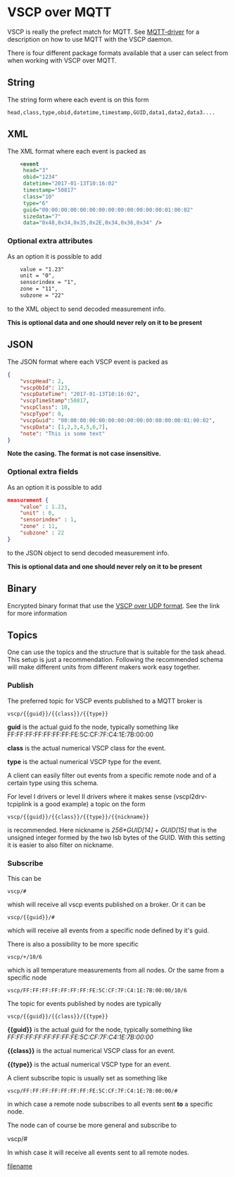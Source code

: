 # VSCP over MQTT

VSCP is really the prefect match for MQTT. See [MQTT-driver](https://github.com/grodansparadis/vscpl2drv-mqtt) for a description on how to use MQTT with the VSCP daemon. 

There is four different package formats available that a user can select from when working with VSCP over MQTT. 

## String

The string form where each event is on this form

    head,class,type,obid,datetime,timestamp,GUID,data1,data2,data3....

## XML

The XML format where each event is packed as

```xml
    <event
     head="3"
     obid="1234"
     datetime="2017-01-13T10:16:02"
     timestamp="50817"
     class="10"
     type="6"
     guid="00:00:00:00:00:00:00:00:00:00:00:00:00:01:00:02"
     sizedata="7"
     data="0x48,0x34,0x35,0x2E,0x34,0x36,0x34" />
```

### Optional extra attributes

As an option it is possible to add

```xml
    value = "1.23"
    unit = "0",
    sensorindex = "1",
    zone = "11",
    subzone = "22"
```

to the XML object to send decoded measurement info. 

**This is optional data and one should never rely on it to be present**

## JSON

The JSON format where each VSCP event is packed as

```json
{
    "vscpHead": 2,
    "vscpObId": 123,
    "vscpDateTime": "2017-01-13T10:16:02",
    "vscpTimeStamp":50817,
    "vscpClass": 10,
    "vscpType": 8,
    "vscpGuid": "00:00:00:00:00:00:00:00:00:00:00:00:00:01:00:02",
    "vscpData": [1,2,3,4,5,6,7],
    "note": "This is some text"
}
```
__Note the casing. The format is **not** case insensitive.__

### Optional extra fields

As an option it is possible to add

```json
measurement {
    "value" : 1.23,
    "unit" : 0,
    "sensorindex" : 1,
    "zone" : 11,
    "subzone" : 22
}
```

to the JSON object to send decoded measurement info. 

**This is optional data and one should never rely on it to be present**

## Binary
Encrypted binary format that use the [VSCP over UDP format](./vscp_over_udp.md). See the link for more information


## Topics

One can use the topics and the structure that is suitable for the task ahead. This setup is just a recommendation. Following the recommended schema will make different units from different makers work easy together. 

### Publish

The preferred topic for VSCP events published to a MQTT broker is

    vscp/{{guid}}/{{class}}/{{type}}

**guid** is the actual guid fo the node, typically something like FF:FF:FF:FF:FF:FF:FF:FE:5C:CF:7F:C4:1E:7B:00:00

**class** is the actual numerical VSCP class for the event.

**type** is the actual numerical VSCP type for the event.

A client can easily filter out events from a specific remote node and of a certain type using this schema.

For level I drivers or level II drivers where it makes sense (vscpl2drv-tcpiplink is a good example) a topic on the form

    vscp/{{guid}}/{{class}}/{{type}}/{{nickname}}

is recommended. Here nickname is _256*GUID[14] + GUID[15]_ that is the unsigned integer formed by the two lsb bytes of the GUID. With this setting it is easier to also filter on nickname.

### Subscribe

This can be

```
vscp/#
```

whish will receive all vscp events published on a broker. Or it can be

```
vscp/{{guid}}/#
```

which will receive all events from a specific node defined by it's guid.

There is also a possibility to be more specific

```
vscp/+/10/6
```

which is all temperature measurements from all nodes. Or the same from a specific node

```
vscp/FF:FF:FF:FF:FF:FF:FF:FE:5C:CF:7F:C4:1E:7B:00:00/10/6
```

The topic for events published by nodes are typically

```
vscp/{{guid}}/{{class}}/{{type}}
```

**{{guid}}** is the actual guid for the node, typically something like _FF:FF:FF:FF:FF:FF:FF:FE:5C:CF:7F:C4:1E:7B:00:00_

**{{class}}** is the actual numerical VSCP class for an event.

**{{type}}** is the actual numerical VSCP type for an event.

A client subscribe topic is usually set as something like

```
vscp/FF:FF:FF:FF:FF:FF:FF:FE:5C:CF:7F:C4:1E:7B:00:00/#
```

in which case a remote node subscribes to all events sent **to** a specific node.

The node can of course be more general and subscribe to

 vscp/#

In whish case it will receive all events sent to all remote nodes.



[filename](./bottom_copyright.md ':include')
